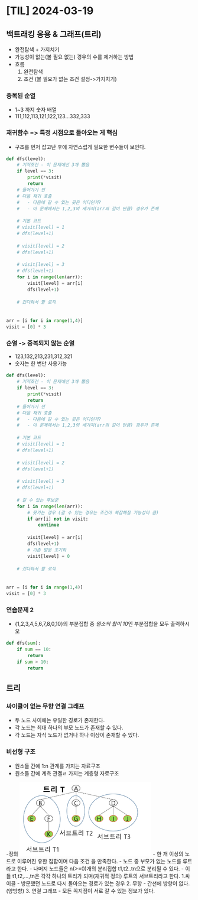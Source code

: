 # [TIL] 2024-03-19

## 백트래킹 응용 & 그래프(트리)
- 완전탐색 + 가지치기
- 가능성이 없는(볼 필요 없는) 경우의 수를 제거하는 방법
- 흐름
    1. 완전탐색
    2. 조건 (볼 필요가 없는 조건 설정->가지치기)

### 중복된 순열
- 1~3 까지 숫자 배열
- 111,112,113,121,122,123...332,333
### 재귀함수 => 특정 시점으로 돌아오는 게 핵심
- 구조를 먼저 잡고난 후에 자연스럽게 필요한 변수들이 보인다.
```python
def dfs(level):
    # 기저조건 - 이 문제에선 3개 뽑음
    if level == 3:
        print(*visit)
        return
    # 들어가기 전
    # 다음 재귀 호출
    #   - 다음에 갈 수 있는 곳은 어디인가?
    #   - 이 문제에서는 1,2,3의 세가지(arr의 길이 만큼) 경우가 존재
    
    # 기본 코드
    # visit[level] = 1
    # dfs(level+1)

    # visit[level] = 2
    # dfs(level+1)

    # visit[level] = 3
    # dfs(level+1)
    for i in range(len(arr)):
        visit[level] = arr[i]
        dfs(level+1)

    # 갔다와서 할 로직


arr = [i for i in range(1,4)]
visit = [0] * 3

```

### 순열 -> 중복되지 않는 순열
- 123,132,213,231,312,321 
- 숫자는 한 번만 사용가능
```python
def dfs(level):
    # 기저조건 - 이 문제에선 3개 뽑음
    if level == 3:
        print(*visit)
        return
    # 들어가기 전
    # 다음 재귀 호출
    #   - 다음에 갈 수 있는 곳은 어디인가?
    #   - 이 문제에서는 1,2,3의 세가지(arr의 길이 만큼) 경우가 존재
    
    # 기본 코드
    # visit[level] = 1
    # dfs(level+1)

    # visit[level] = 2
    # dfs(level+1)

    # visit[level] = 3
    # dfs(level+1)
    
    # 갈 수 있는 후보군
    for i in range(len(arr)):
        # 못가는 경우 (갈 수 있는 경우는 조건이 복잡해질 가능성이 큼)
        if arr[i] not in visit:
            continue
        
        visit[level] = arr[i]
        dfs(level+1)
        # 기존 방문 초기화
        visit[level] = 0

    # 갔다와서 할 로직


arr = [i for i in range(1,4)]
visit = [0] * 3
```
### 연습문제 2 
- {1,2,3,4,5,6,7,8,0,10}의 부분집합 중 *원소의 합이 10*인 부분집합을 모두 출력하시오

```python
def dfs(sum):
    if sum == 10:
        return
    if sum > 10:
        return


```


## 트리
### 싸이클이 없는 무향 연결 그래프
- 두 노드 사이에는 유일한 경로가 존재한다.
- 각 노드는 최대 하나의 부모 노드가 존재할 수 있다.
- 각 노드는 자식 노드가 없거나 하나 이상이 존재할 수 있다.
### 비선형 구조
- 원소들 간에 1:n 관계를 가지는 자료구조
- 원소들 간에 계측 관곌ㄹ 가지는 계층형 자료구조 

-정의
    ![Alt text](image-71.png)
    - 한 개 이상의 노드로 이루어진 유한 집합이며 다음 조건 을 만족한다.
        - 노드 중 부모가 없는 노드를 루트라고 한다.
        - 나머지 노드들은 n(>=0)개의 분리집합 t1,t2..tn으로 분리될 수 있다.
    - 이들 t1,t2,...,tn은 각각 하나의 트리가 되며(재귀적 정의) 루트의 서브트리라고 한다.
1.싸이클
    - 방문했던 노드로 다시 돌아오는 경로가 있는 경우
2. 무향
    - 간선에 방향이 없다.(양방향)
3. 연결 그래프
    - 모든 꼭지점이 서로 갈 수 있는 정보가 있다.